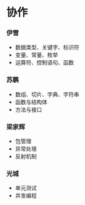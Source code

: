 # 协作

### 伊雪
- 数据类型、关键字、标识符
- 变量、常量、枚举
- 运算符、控制语句、函数

### 苏鹏
- 数组、切片、字典、字符串
- 函数与结构体
- 方法与接口

### 梁家辉
- 包管理
- 异常处理
- 反射机制

### 光城
- 单元测试
- 并发编程

 
